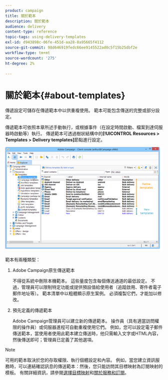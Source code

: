 ```yaml
---
product: campaign
title: 關於範本
description: 關於範本
audience: delivery
content-type: reference
topic-tags: using-delivery-templates
exl-id: d943898c-06fe-451d-aa28-8a95665f4112
source-git-commit: 98d646919fedc66ee9145522ad0c5f15b25dbf2e
workflow-type: tm+mt
source-wordcount: '275'
ht-degree: 2%

---
```


# 關於範本{#about-templates}

傳遞設定可儲存在傳遞範本中以供重複使用。 範本可能包含傳送的完整或部分設定。

傳遞範本可依照本章所述手動執行，或根據事件（在設定時間啟動、檔案到達伺服器時啟動等）執行。 傳遞範本可透過樹狀結構中的&#x200B;**[!UICONTROL Resources > Templates > Delivery templates]**&#x200B;節點進行設定。

![](assets/s_user_template_list.png)

範本有兩種類型：

1. Adobe Campaign原生傳送範本

   不得從系統中刪除本機範本。 這些量度包含每個傳送通道的最低設定。 不過，管理員可以限制特定功能或提供預設值給使用者（追蹤啟用、寄件者電子郵件地址等）。 範本清單中以粗體顯示原生案例。 必須複製它們，才能加以修改。

1. 預先定義的傳遞範本

   Adobe Campaign管理員可以建立新的傳遞範本。 操作員（具有適當訪問權限的操作員）或伺服器進程可自動重複使用它們。 例如，您可以設定電子郵件傳送範本，當使用者使用此範本建立傳送時，他只需輸入文字或HTML內容，然後傳送即可；管理員已定義了其他選項。

>[!NOTE]
>
>可用的範本取決於您的存取權限、執行個體設定和內容。 例如，當您建立資訊服務時，可以連結確認訊息的傳送範本：然後，您只能訪問其目標映射為訂閱映射的模板。 有關詳細資訊，請參閱[選擇目標映射](../../delivery/using/selecting-a-target-mapping.md)和[關於服務和訂閱](../../delivery/using/about-services-and-subscriptions.md)。

